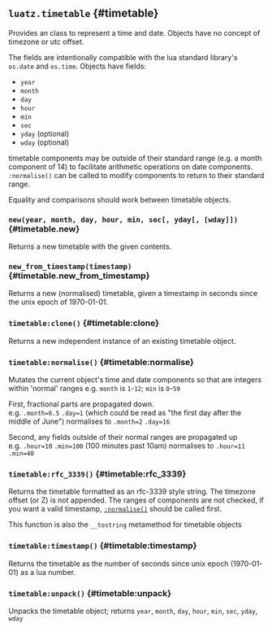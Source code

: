 ## `luatz.timetable` <!-- --> {#timetable}

Provides an class to represent a time and date.
Objects have no concept of timezone or utc offset.

The fields are intentionally compatible with the lua standard library's `os.date` and `os.time`. Objects have fields:

  - `year`
  - `month`
  - `day`
  - `hour`
  - `min`
  - `sec`
  - `yday` (optional)
  - `wday` (optional)
  
timetable components may be outside of their standard range (e.g. a month component of 
14) to facilitate arithmetic operations on date components. `:normalise()` can be 
called to modify components to return to their standard range.

Equality and comparisons should work between timetable objects.


### `new(year, month, day, hour, min, sec[, yday[, [wday]])` <!-- --> {#timetable.new}

Returns a new timetable with the given contents.


### `new_from_timestamp(timestamp)` <!-- --> {#timetable.new_from_timestamp}

Returns a new (normalised) timetable, given a timestamp in seconds since the unix epoch of 
1970-01-01.


### `timetable:clone()` <!-- --> {#timetable:clone}

Returns a new independent instance of an existing timetable object.


### `timetable:normalise()` <!-- --> {#timetable:normalise}

Mutates the current object's time and date components so that are integers within 'normal'
ranges e.g. `month` is `1`-`12`; `min` is `0`-`59`

First, fractional parts are propagated down.  
e.g. `.month=6.5` `.day=1` (which could be read as "the first day after the middle of June")
normalises to `.month=2` `.day=16`

Second, any fields outside of their normal ranges are propagated up  
e.g. `.hour=10` `.min=100` (100 minutes past 10am)
normalises to `.hour=11` `.min=40`


### `timetable:rfc_3339()` <!-- --> {#timetable:rfc_3339}

Returns the timetable formatted as an rfc-3339 style string.
The timezone offset (or Z) is not appended.
The ranges of components are not checked, if you want a valid timestamp,
[`:normalise()`](#timetable:normalise) should be called first.

This function is also the `__tostring` metamethod for timetable objects


### `timetable:timestamp()` <!-- --> {#timetable:timestamp}

Returns the timetable as the number of seconds since unix epoch (1970-01-01) as a lua number.


### `timetable:unpack()` <!-- --> {#timetable:unpack}

Unpacks the timetable object; returns `year`, `month`, `day`, `hour`, `min`, `sec`, `yday`, `wday`
